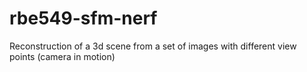 # rbe549-sfm-nerf
Reconstruction of a 3d scene from a set of images with different view points (camera in motion)
